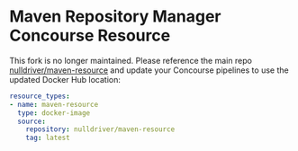 # Maven Repository Manager Concourse Resource

This fork is no longer maintained. Please reference the main repo [nulldriver/maven-resource](https://github.com/nulldriver/maven-resource) and update your Concourse pipelines to use the updated Docker Hub location:

```yml
resource_types:
- name: maven-resource
  type: docker-image
  source:
    repository: nulldriver/maven-resource
    tag: latest
```
